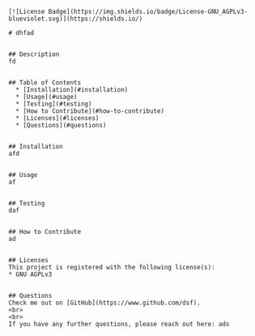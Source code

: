 
    [![License Badge](https://img.shields.io/badge/License-GNU_AGPLv3-blueviolet.svg)](https://shields.io/)

    # dhfad


    ## Description
    fd


    ## Table of Contents
      * [Installation](#installation)
      * [Usage](#usage)
      * [Testing](#testing)
      * [How to Contribute](#how-to-contribute)
      * [Licenses](#licenses)
      * [Questions](#questions)

  
    ## Installation
    afd


    ## Usage
    af


    ## Testing
    daf


    ## How to Contribute
    ad


    ## Licenses
    This project is registered with the following license(s):
    * GNU AGPLv3


    ## Questions
    Check me out on [GitHub](https://www.github.com/dsf). 
    <br>
    <br>
    If you have any further questions, please reach out here: ads
  